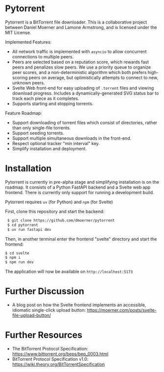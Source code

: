# Pytorrent

Pytorrent is a BitTorrent file downloader. This is a collaborative project
between Daniel Moerner and Lamone Armstrong, and is licensed under the MIT
License.

Implemented Features:

- All network traffic is implemented with `asyncio` to allow concurrent connections to multiple peers.
- Peers are selected based on a reputation score, which rewards fast peers and
  penalizes slow peers. We use a priority queue to organize peer scores, and a
  non-deterministic algorithm which both prefers high-scoring peers on average,
  but optimistically attempts to connect to new, unknown peers.
- Svelte Web front-end for easy uploading of `.torrent` files and viewing
  download progress. Includes a dynamically-generated SVG status bar to track each
  piece as it completes.
- Supports starting and stopping torrents.

Feature Roadmap:

- Support downloading of torrent files which consist of directories, rather
  than only single-file torrents.
- Support seeding torrents.
- Support multiple simultaneous downloads in the front-end.
- Respect optional tracker "min interval" key.
- Simplify installation and deployment.

# Installation

Pytorrent is currently in pre-alpha stage and simplifying installation is on
the roadmap. It consists of a Python FastAPI backend and a Svelte web app
frontend. There is currently only support for running a development build.

Pytorrent requires `uv` (for Python) and `npm` (for Svelte)

First, clone this repository and start the backend:

```bash
 $ git clone https://github.com/dmoerner/pytorrent
 $ cd pytorrent
 $ uv run fastapi dev
```

Then, in another terminal enter the frontend "svelte" directory and start the frontend:

```bash
$ cd svelte
$ npm i
$ npm run dev
```

The application will now be available on `http://localhost:5173`

# Further Discussion

- A blog post on how the Svelte frontend implements an accessible, idiomatic
  single-click upload button: https://moerner.com/posts/svelte-file-upload-button/

# Further Resources

- The BitTorrent Protocol Specification: https://www.bittorrent.org/beps/bep_0003.html
- BitTorrent Protocol Specification v1.0: https://wiki.theory.org/BitTorrentSpecification

